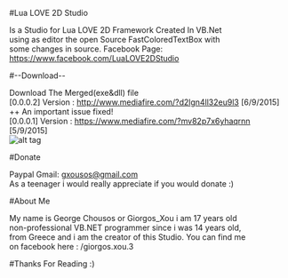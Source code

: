 #Lua LOVE 2D Studio

Is a Studio for Lua LOVE 2D Framework Created In VB.Net<br/>
using as editor the open Source FastColoredTextBox with <br/>
some changes in source. Facebook Page:<br/>
https://www.facebook.com/LuaLOVE2DStudio

#--Download--

Download The Merged(exe&dll) file<br/>
[0.0.0.2] Version : http://www.mediafire.com/?d2lgn4ll32eu9l3  [6/9/2015]<br/>
 ++ An important issue fixed!<br/>
[0.0.0.1] Version : https://www.mediafire.com/?mv82p7x6yhaqrnn [5/9/2015]<br/>
![alt tag](http://i.imgur.com/M7NUD2K.png)

#Donate

Paypal Gmail: gxousos@gmail.com<br/>
As a teenager i would really appreciate if you would donate  :) 

#About Me

My name is George Chousos or Giorgos_Xou i am 17 years old<br/>
non-professional VB.NET programmer since i was  14 years old, <br/>
from Greece and i am the creator of this Studio. You can find me <br/>
on facebook here : /giorgos.xou.3 


#Thanks For Reading :)
